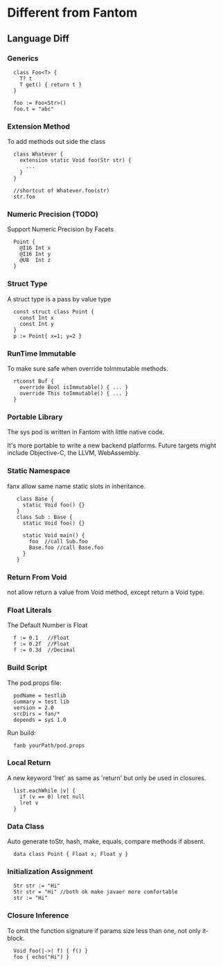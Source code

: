 
# Different from Fantom #

## Language Diff ##

### Generics ###
```
  class Foo<T> {
    T? t
    T get() { return t }
  }

  foo := Foo<Str>()
  foo.t = "abc"
```

### Extension Method ###
To add methods out side the class
```
  class Whatever {
    extension static Void foo(Str str) {
      ...
    }
  }

  //shortcut of Whatever.foo(str)
  str.foo
```

### Numeric Precision (TODO) ###
Support Numeric Precision by Facets
```
  Point {
    @I16 Int x
    @I16 Int y
    @U8  Int z
  }
```

### Struct Type ###
A struct type is a pass by value type
```
  const struct class Point {
    const Int x
    const Int y
  }
  p := Point{ x=1; y=2 }
```

### RunTime Immutable ###
To make sure safe when override toImmutable methods.
```
  rtconst Buf {
    override Bool isImmutable() { ... }
    override This toImmutable() { ... }
  }
```

### Portable Library ###
The sys pod is written in Fantom with little native code.

It's more portable to write a new backend platforms.
Future targets might include Objective-C, the LLVM, WebAssembly.

### Static Namespace ###
fanx allow same name static slots in inheritance.
```
   class Base {
     static Void foo() {}
   }
   class Sub : Base {
     static Void foo() {}

     static Void main() {
       foo  //call Sub.foo
       Base.foo //call Base.foo
     }
   }
```

### Return From Void ###
not allow return a value from Void method, except return a Void type.

### Float Literals ###
The Default Number is Float
```
  f := 0.1   //Float
  f := 0.2f  //Float
  f := 0.3d  //Decimal
```

### Build Script ###
The pod.props file:
```
  podName = testlib
  summary = test lib
  version = 2.0
  srcDirs = fan/*
  depends = sys 1.0
```
Run build:
```
  fanb yourPath/pod.props
```

### Local Return ###
A new keyword 'lret' as same as 'return' but only be used in closures.
```
  list.eachWhile |v| {
    if (v == 0) lret null
    lret v
  }
```

### Data Class ###
Auto generate toStr, hash, make, equals, compare methods if absent.
```
  data class Point { Float x; Float y }
```

### Initialization Assignment ###
```
  Str str := "Hi"
  Str str = "Hi" //both ok make javaer more comfortable
  str := "Hi"
```

### Closure Inference ###
To omit the function signature if params size less than one, not only it-block.
```
  Void foo(|->| f) { f() }
  foo { echo("Hi") }
```


